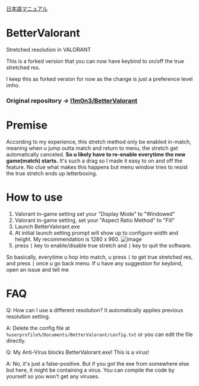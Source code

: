 [日本語マニュアル](https://github.com/vxcall/BetterValorant/blob/master/README_jp.md)
# BetterValorant
Stretched resolution in VALORANT

This is a forked version that you can now have keybind to on/off the true stretched res.

I keep this as forked version for now as the change is just a preference level imho.

### Original repository -> [l1m0n3/BetterValorant](https://github.com/l1m0n3/BetterValorant)

# Premise
According to my experience, this stretch method only be enabled in-match, meaning when u jump outta match and return to menu, the stretch get automatically canceled. **So u likely have to re-enable everytime the new game(match) starts.** It's such a drag so I made it easy to on and off the feature.
No clue what makes this happens but menu window tries to resist the true stretch ends up letterboxing.

# How to use
1. Valorant in-game setting set your "Display Mode" to "Windowed"
2. Valorant in-game setting, set your "Aspect Ratio Method" to "Fill"
3. Launch BetterValorant.exe
4. At initial launch setting prompt will show up to configure width and height. My recommendation is 1280 x 960.
   ![image](https://github.com/user-attachments/assets/556cf15b-252a-4226-a0d1-febc9ac976ed)
6. press `[` key to enable/disable true stretch and `]` key to quit the software.

So basically, everytime u hop into match, u press `[` to get true stretched res, and press `]` once u go back menu. If u have any suggestion for keybind, open an issue and tell me

# FAQ
Q: How can I use a different resolution? It automatically applies previous resolution setting.

A: Delete the config file at `%userprofile%/Documents/BetterValorant/config.txt` or you can edit the file directly.

Q: My Anti-Virus blocks BetterValorant.exe! This is a virus!

A: No, it's just a false-positive. But if you got the exe from somewhere else but here, it might be containing a virus. You can compile the code by yourself so you won't get any viruses.
